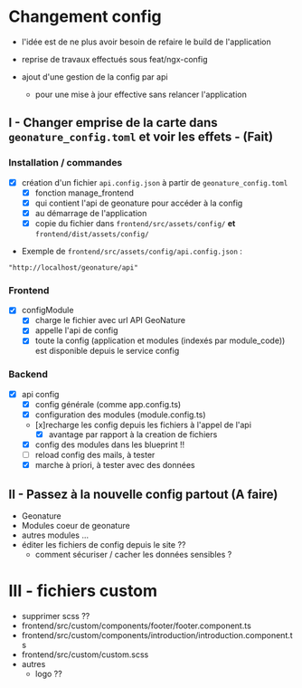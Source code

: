 # Changement config

- l'idée est de ne plus avoir besoin de refaire le build de l'application 

- reprise de travaux effectués sous feat/ngx-config
- ajout d'une gestion de la config par api
  - pour une mise à jour effective sans relancer l'application  

## I - Changer emprise de la carte dans `geonature_config.toml` et voir les effets - (Fait)

### Installation / commandes

- [x] création d'un fichier `api.config.json` à partir de `geonature_config.toml`
  - [x] fonction manage_frontend 
  - [x] qui contient l'api de geonature pour accéder à la config 
  - [x] au démarrage de l'application
  - [x] copie du fichier dans `frontend/src/assets/config/` **et** `frontend/dist/assets/config/` 

- Exemple de `frontend/src/assets/config/api.config.json` :
```
"http://localhost/geonature/api"

```

### Frontend

- [x] configModule
  - [x] charge le fichier avec url API GeoNature
  - [x] appelle l'api de config
  - [x] toute la config (application et modules (indexés par module_code)) est disponible depuis le service config

### Backend

- [x] api config
  - [x] config générale (comme app.config.ts)
  - [x] configuration des modules (module.config.ts)
  - [x]recharge les config depuis les fichiers à l'appel de l'api
    - [x] avantage par rapport à la creation de fichiers
  - [x] config des modules dans les blueprint !!
  - [ ] reload config des mails, à tester
  - [x] marche à priori, à tester avec des données 
## II - Passez à la nouvelle config partout (A faire)

- Geonature
- Modules coeur de geonature
- autres modules ...
- éditer les fichiers de config depuis le site ??
  - comment sécuriser / cacher les données sensibles ? 

# III - fichiers custom

- supprimer scss ??
- frontend/src/custom/components/footer/footer.component.ts
- frontend/src/custom/components/introduction/introduction.component.ts
- frontend/src/custom/custom.scss
- autres
  - logo ?? 
